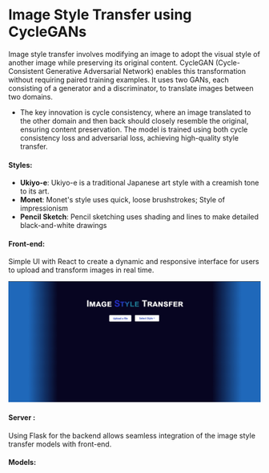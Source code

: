 # Image Style Transfer using CycleGANs
Image style transfer involves modifying an image to adopt the visual style of another image while preserving its original content. CycleGAN (Cycle-Consistent Generative Adversarial Network) enables this transformation without requiring paired training examples. It uses two GANs, each consisting of a generator and a discriminator, to translate images between two domains. 
* The key innovation is cycle consistency, where an image translated to the other domain and then back should closely resemble the original, ensuring content preservation. The model is trained using both cycle consistency loss and adversarial loss, achieving high-quality style transfer.
#### Styles:
* **Ukiyo-e**: Ukiyo-e is a traditional Japanese art style with a creamish tone to its art.
* **Monet**: Monet's style uses quick, loose brushstrokes; Style of impressionism
* **Pencil Sketch**: Pencil sketching uses shading and lines to make detailed black-and-white drawings

#### Front-end: 
Simple UI with React to create a dynamic and responsive interface for users to upload and transform images in real time.

![]( https://github.com/callistus-shawn/Image-Style-Transfer/blob/main/test/readme.gif)
#### Server : 
Using Flask for the backend allows seamless integration of the image style transfer models with front-end.

#### Models:




